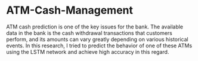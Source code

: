 # ATM-Cash-Management
ATM cash prediction is one of the key issues for the bank. The available data in the bank is the cash withdrawal transactions that customers perform, and its amounts can vary greatly depending on various historical events. In this research, I tried to predict the behavior of one of these ATMs using the LSTM network and achieve high accuracy in this regard.
